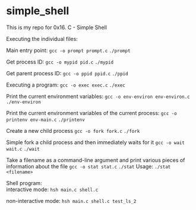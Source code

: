 # simple_shell
This is my repo for 0x16. C - Simple Shell

Executing the individual files: <br/>

Main entry point:
`gcc -o prompt prompt.c`
`./prompt`

Get process ID:
`gcc -o mypid pid.c`
`./mypid`

Get parent process ID:
`gcc -o ppid ppid.c`
`./ppid`

Executing a program:
`gcc -o exec exec.c`
`./exec`

Print the current environment variables:
`gcc -o env-environ env-environ.c`
`./env-environ`

Print the current environment variables of the current process:
`gcc -o printenv env-main.c`
`./printenv`

Create a new child process
`gcc -o fork fork.c`
`./fork`

Simple fork a child process and then immediately waits for it
`gcc -o wait wait.c`
`./wait`

Take a filename as a command-line argument and print various pieces of information about the file
`gcc -o stat stat.c`
`./stat`
Usage:
`./stat <filename>`



Shell program: <br />
interactive mode:
`hsh main.c shell.c`

non-interactive mode:
`hsh main.c shell.c test_ls_2`